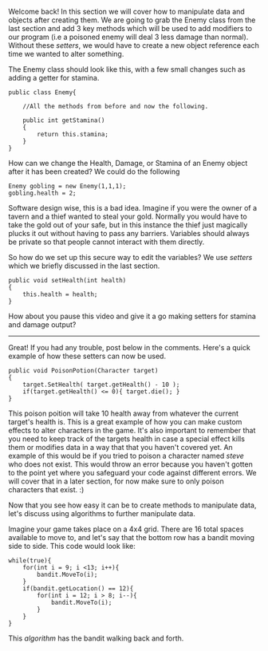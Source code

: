 Welcome back! In this section we will cover how to manipulate data and objects after creating them. We are going to grab the Enemy class from the last section and add 3 key methods which will be used to add modifiers to our program (i.e a poisoned enemy will deal 3 less damage than normal). Without these *setters*, we would have to create a new object reference each time we wanted to alter something.

The Enemy class should look like this, with a few small changes such as adding a getter for stamina.
```
public class Enemy{

    //All the methods from before and now the following.
    
    public int getStamina()
    {
        return this.stamina;
    }
}
```

How can we change the Health, Damage, or Stamina of an Enemy object after it has been created? We could do the following

```
Enemy gobling = new Enemy(1,1,1);
gobling.health = 2;
```

Software design wise, this is a bad idea. Imagine if you were the owner of a tavern and a thief wanted to steal your gold. Normally you would have to take the gold out of your safe, but in this instance the thief just magically plucks it out without having to pass any barriers. Variables should always be private so that people cannot interact with them directly. 

So how do we set up this secure way to edit the variables? We use *setters* which we briefly discussed in the last section. 

```
public void setHealth(int health)
{
    this.health = health;
}
```

How about you pause this video and give it a go making setters for stamina and damage output?

___

Great! If you had any trouble, post below in the comments. Here's a quick example of how these setters can now be used.

```
public void PoisonPotion(Character target)
{
    target.SetHealth( target.getHealth() - 10 );
    if(target.getHealth() <= 0){ target.die(); }
}
```
This poison poition will take 10 health away from whatever the current target's health is. This is a great example of how you can make custom effects to alter characters in the game. It's also important to remember that you need to keep track of the targets health in case a special effect kills them or modifies data in a way that that you haven't covered yet. An example of this would be if you tried to poison a character named *steve* who does not exist. This would throw an error because you haven't gotten to the point yet where you safeguard your code against different errors. We will cover that in a later section, for now make sure to only poison characters that exist. :)

Now that you see how easy it can be to create methods to manipulate data, let's discuss using algorithms to further manipulate data.  


Imagine your game takes place on a 4x4 grid. There are 16 total spaces available to move to, and let's say that the bottom row has a bandit moving side to side. This code would look like:

```
while(true){
    for(int i = 9; i <13; i++){
        bandit.MoveTo(i);
    }
    if(bandit.getLocation() == 12){
        for(int i = 12; i > 8; i--){
            bandit.MoveTo(i);
        }
    }
}
```

This *algorithm* has the bandit walking back and forth.

